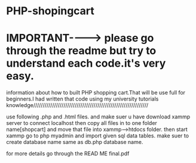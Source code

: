 # PHP-shopingcart

#  IMPORTANT----> please go through the readme but try to understand each code.it's very easy.


information about how to built PHP shopping cart.That will be use full for beginners.I had written that code using my university tutorials knowledge/////////////////////////////////////////////////////////////



use following .php and .html files.
and make suer u have download xammp server to connect localhost then copy all files in to one folder name[shopcart] and move that file into xammp-->htdocs folder.
then start xammp
go to php myadmin and import given sql data tables.
make suer to create database name same as db.php database name.


for more details go through the READ ME final.pdf
